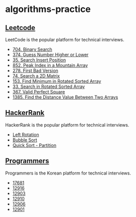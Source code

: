 # algorithms-practice

## [Leetcode](https://leetcode.com/problemset/all/)
LeetCode is the popular platform for technical interviews.
- [704. Binary Search]()
- [374. Guess Number Higher or Lower]()
- [35. Search Insert Position]()
- [852. Peak Index in a Mountain Array]()
- [278. First Bad Version]()
- [74. Search a 2D Matrix]()
- [153. Find Minimum in Rotated Sorted Array]()
- [33. Search in Rotated Sorted Array](https://github.com/cottonpup/algorithms-practice/blob/main/src/leetcode/search.ts)
- [367. Valid Perfect Square]()
- [1385. Find the Distance Value Between Two Arrays]()

## [HackerRank](https://www.hackerrank.com/dashboard)
HackerRank is the popular platform for technical interviews.
- [Left Rotation](https://github.com/cottonpup/algorithms-practice/blob/main/src/hackerrank/rotLeft.js)
- [Bubble Sort](https://github.com/cottonpup/algorithms-practice/blob/main/src/hackerrank/countSwaps.js)
- [Quick Sort - Partition](https://github.com/cottonpup/algorithms-practice/blob/main/src/hackerrank/quickSort.js)


## [Programmers](https://programmers.co.kr/learn/challenges)
Programmers is the Korean platform for technical interviews.

- [17681](https://github.com/cottonpup/algorithms-practice/blob/main/src/programmers/correspondingBits.js)
- [12916](https://github.com/cottonpup/algorithms-practice/blob/main/src/programmers/countCharacters.js)
- [12903](https://github.com/cottonpup/algorithms-practice/blob/main/src/programmers/middleLetterOfStr.js)
- [12910](https://github.com/cottonpup/algorithms-practice/blob/main/src/programmers/remainingNumberArr.js)
- [12906](https://github.com/cottonpup/algorithms-practice/blob/main/src/programmers/removeDuplicatesFn.js)
- [12901](https://github.com/cottonpup/algorithms-practice/blob/main/src/programmers/getWeekdayOfLeapYear.js)